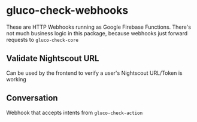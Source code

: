 # gluco-check-webhooks

These are HTTP Webhooks running as Google Firebase Functions. 
There's not much business logic in this package, because webhooks just 
forward requests to `gluco-check-core`


## Validate Nightscout URL
Can be used by the frontend to verify a user's Nightscout URL/Token is working

## Conversation
Webhook that accepts intents from `gluco-check-action`